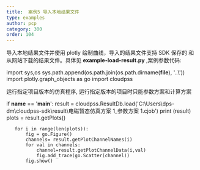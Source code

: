 ```yaml
---
title:  案例5 导入本地结果文件
type: examples
author: pcp
category: 300
order: 104
---
```


导入本地结果文件并使用 plotly 绘制曲线，导入的结果文件支持 SDK 保存的
和从网站下载的结果文件。具体见 **example-load-result.py** ,案例参数代码:

   import sys,os
   sys.path.append(os.path.join(os.path.dirname(__file__), '..\\'))
   import plotly.graph_objects as go
   import cloudpss
   
   
运行指定项目版本的仿真程序,
运行指定版本的项目时只能参数方案和计算方案
   
   
   if __name__ == '__main__':
       result = cloudpss.ResultDb.load('C:\\Users\\dps-dm\\cloudpss-sdk\\result\\电磁暂态仿真方案 1_参数方案 1.cjob')
       print (result)
       plots = result.getPlots()

       for i in range(len(plots)):
           fig = go.Figure()
           channels= result.getPlotChannelNames(i)
           for val in channels:
               channel=result.getPlotChannelData(i,val)
               fig.add_trace(go.Scatter(channel))
           fig.show()